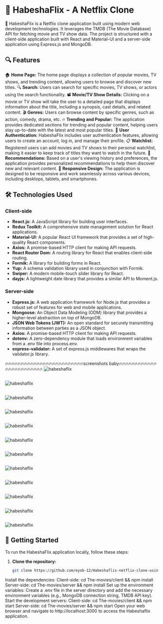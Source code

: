 # 🎥 HabeshaFlix - A Netflix Clone

🎥 HabeshaFlix is a Netflix clone application built using modern web development technologies. It leverages the TMDB (The Movie Database) API for fetching movie and TV show data. The project is structured with a client-side application built with React and Material-UI and a server-side application using Express.js and MongoDB.

## 🔍 Features

🏠 **Home Page:** The home page displays a collection of popular movies, TV shows, and trending content, allowing users to browse and discover new titles.
🔍 **Search:** Users can search for specific movies, TV shows, or actors using the search functionality.
📽️ **Movie/TV Show Details:** Clicking on a movie or TV show will take the user to a detailed page that displays information about the title, including a synopsis, cast details, and related content.
🎬 **Genres:** Users can browse content by specific genres, such as action, comedy, drama, etc.
🔥 **Trending and Popular:** The application provides dedicated sections for trending and popular content, helping users stay up-to-date with the latest and most popular titles.
🔑 **User Authentication:** HabeshaFlix includes user authentication features, allowing users to create an account, log in, and manage their profile.
📋 **Watchlist:** Registered users can add movies and TV shows to their personal watchlist, making it easier to keep track of titles they want to watch in the future.
🎯 **Recommendations:** Based on a user's viewing history and preferences, the application provides personalized recommendations to help them discover new and relevant content.
📱 **Responsive Design:** The application is designed to be responsive and work seamlessly across various devices, including desktops, tablets, and smartphones.

## 🛠️ Technologies Used

### Client-side

- **React.js:** A JavaScript library for building user interfaces.
- **Redux Toolkit:** A comprehensive state management solution for React applications.
- **Material-UI:** A popular React UI framework that provides a set of high-quality React components.
- **Axios:** A promise-based HTTP client for making API requests.
- **React Router Dom:** A routing library for React that enables client-side routing.
- **Formik:** A library for building forms in React.
- **Yup:** A schema validation library used in conjunction with Formik.
- **Swiper:** A modern mobile-touch slider library for React.
- **dayjs:** A lightweight date library that provides a similar API to Moment.js.

### Server-side

- **Express.js:** A web application framework for Node.js that provides a robust set of features for web and mobile applications.
- **Mongoose:** An Object Data Modeling (ODM) library that provides a higher-level abstraction on top of MongoDB.
- **JSON Web Tokens (JWT):** An open standard for securely transmitting information between parties as a JSON object.
- **Axios:** A promise-based HTTP client for making API requests.
- **dotenv:** A zero-dependency module that loads environment variables from a .env file into process.env.
- **express-validator:** A set of express.js middlewares that wraps the validator.js library.


🔥🔥🔥🔥🔥🔥🔥🔥🔥🔥🔥🔥🔥🔥🔥🔥🔥🔥🔥🔥🔥🔥🔥🔥🔥screenshots baby🔥🔥🔥🔥🔥🔥🔥🔥🔥🔥🔥🔥🔥🔥🔥🔥🔥🔥🔥🔥🔥🔥🔥🔥
![habeshaflix](Screenshot_215.png)
##
![habeshaflix](Screenshot_206.png)
##
![habeshaflix](Screenshot_207.png)
##
![habeshaflix](Screenshot_208.png)
##
![habeshaflix](Screenshot_217.png)
##
![habeshaflix](Screenshot_218.png)
##
![habeshaflix](Screenshot_209.png)
##
![habeshaflix](Screenshot_210.png)
##
![habeshaflix](Screenshot_211.png)
##
![habeshaflix](Screenshot_212.png)
##
![habeshaflix](Screenshot_213.png)
##
![habeshaflix](Screenshot_214.png)
## 🚀 Getting Started

To run the HabeshaFlix application locally, follow these steps:

1. **Clone the repository:**

   ```bash
   git clone https://github.com/eyob-12/Habeshaflix-netflix-clone-using-mern-stack.git

  Install the dependencies:
Client-side: cd The-movies/client && npm install
Server-side: cd The-movies/server && npm install
Set up the environment variables:
Create a .env file in the server directory and add the necessary environment variables (e.g., MongoDB connection string, TMDB API key).
Start the development servers:
Client-side: cd The-movies/client && npm start
Server-side: cd The-movies/server && npm start
Open your web browser and navigate to http://localhost:3000 to access the Habeshaflix application.




